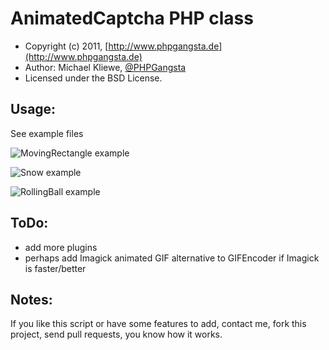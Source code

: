 AnimatedCaptcha PHP class
=====================

* Copyright (c) 2011, [http://www.phpgangsta.de](http://www.phpgangsta.de)
* Author: Michael Kliewe, [@PHPGangsta](http://twitter.com/PHPGangsta)
* Licensed under the BSD License.


Usage:
------
See example files

![MovingRectangle example](http://www.phpgangsta.de/wp-content/uploads/animatedCaptcha1.gif "MovingRectangle example")

![Snow example](http://www.phpgangsta.de/wp-content/uploads/animatedCaptcha2.gif "Snow example")

![RollingBall example](http://www.phpgangsta.de/wp-content/uploads/animatedCaptcha3.gif "RollingBall example")


ToDo:
-----
- add more plugins
- perhaps add Imagick animated GIF alternative to GIFEncoder if Imagick is faster/better

Notes:
------
If you like this script or have some features to add, contact me, fork this project, send pull requests, you know how it works.